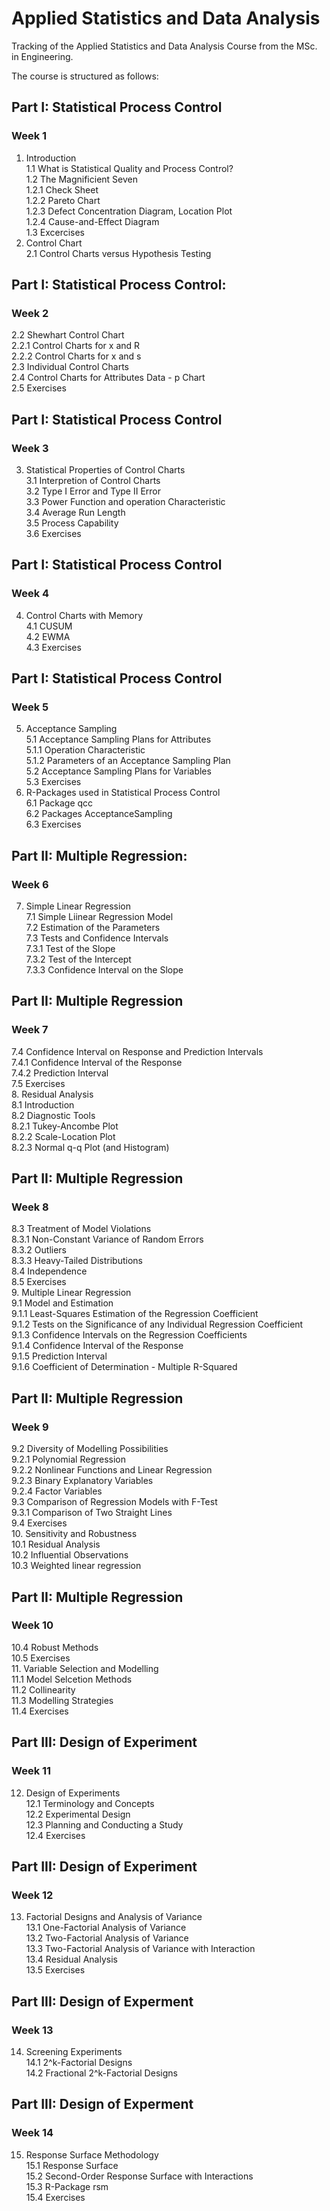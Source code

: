 # Applied Statistics and Data Analysis
Tracking of the Applied Statistics and Data Analysis Course from the MSc. in Engineering.

The course is structured as follows:
## Part I: Statistical Process Control
### Week 1
1. Introduction<br/>
  1.1 What is Statistical Quality and Process Control?<br/>
  1.2 The Magnificient Seven<br/>
    1.2.1 Check Sheet<br/>
    1.2.2 Pareto Chart<br/>
    1.2.3 Defect Concentration Diagram, Location Plot<br/>
    1.2.4 Cause-and-Effect Diagram<br/>
  1.3 Excercises<br/>
2. Control Chart<br/>
  2.1 Control Charts versus Hypothesis Testing<br/>
  
## Part I: Statistical Process Control:
### Week 2
  2.2 Shewhart Control Chart<br/>
    2.2.1 Control Charts for x and R<br/>
    2.2.2 Control Charts for x and s<br/>
  2.3 Individual Control Charts<br/>
  2.4 Control Charts for Attributes Data - p Chart<br/>
  2.5 Exercises<br/>

## Part I: Statistical Process Control
### Week 3
3. Statistical Properties of Control Charts<br/>
  3.1 Interpretion of Control Charts<br/>
  3.2 Type I Error and Type II Error<br/>
  3.3 Power Function and operation Characteristic<br/>
  3.4 Average Run Length<br/>
  3.5 Process Capability<br/>
  3.6 Exercises
  
## Part I: Statistical Process Control
### Week 4
4. Control Charts with Memory<br/>
  4.1 CUSUM<br/>
  4.2 EWMA<br/>
  4.3 Exercises

## Part I: Statistical Process Control
### Week 5
5. Acceptance Sampling<br/>
  5.1 Acceptance Sampling Plans for Attributes<br/>
    5.1.1 Operation Characteristic<br/>
    5.1.2 Parameters of an Acceptance Sampling Plan<br/>
  5.2 Acceptance Sampling Plans for Variables<br/>
  5.3 Exercises<br/>
6. R-Packages used in Statistical Process Control<br/>
  6.1 Package qcc<br/>
  6.2 Packages AcceptanceSampling<br/>
  6.3 Exercises

## Part II: Multiple Regression:
### Week 6
7. Simple Linear Regression<br/>
  7.1 Simple Liinear Regression Model<br/>
  7.2 Estimation of the Parameters<br/>
  7.3 Tests and Confidence Intervals<br/>
    7.3.1 Test of the Slope<br/>
    7.3.2 Test of the Intercept<br/>
    7.3.3 Confidence Interval on the Slope

## Part II: Multiple Regression
### Week 7
  7.4 Confidence Interval on Response and Prediction Intervals<br/>
    7.4.1 Confidence Interval of the Response<br/>
    7.4.2 Prediction Interval<br/>
  7.5 Exercises<br/>
8. Residual Analysis<br/>
  8.1 Introduction<br/>
  8.2 Diagnostic Tools<br/>
    8.2.1 Tukey-Ancombe Plot<br/>
    8.2.2 Scale-Location Plot<br/>
    8.2.3 Normal q-q Plot (and Histogram)

## Part II: Multiple Regression
### Week 8
  8.3 Treatment of Model Violations<br/>
    8.3.1 Non-Constant Variance of Random Errors<br/>
    8.3.2 Outliers<br/>
    8.3.3 Heavy-Tailed Distributions<br/>
  8.4 Independence<br/>
  8.5 Exercises<br/>
9. Multiple Linear Regression<br/>
  9.1 Model and Estimation<br/>
    9.1.1 Least-Squares Estimation of the Regression Coefficient<br/>
    9.1.2 Tests on the Significance of any Individual Regression Coefficient<br/>
    9.1.3 Confidence Intervals on the Regression Coefficients<br/>
    9.1.4 Confidence Interval of the Response<br/>
    9.1.5 Prediction Interval<br/>
    9.1.6 Coefficient of Determination - Multiple R-Squared

## Part II: Multiple Regression
### Week 9
  9.2 Diversity of Modelling Possibilities<br/>
    9.2.1 Polynomial Regression<br/>
    9.2.2 Nonlinear Functions and Linear Regression<br/>
    9.2.3 Binary Explanatory Variables<br/>
    9.2.4 Factor Variables<br/>
  9.3 Comparison of Regression Models with F-Test<br/>
    9.3.1 Comparison of Two Straight Lines<br/>
  9.4 Exercises<br/>
10. Sensitivity and Robustness<br/>
  10.1 Residual Analysis<br/>
  10.2 Influential Observations<br/>
  10.3 Weighted linear regression

## Part II: Multiple Regression
### Week 10
  10.4 Robust Methods<br/>
  10.5 Exercises<br/>
11. Variable Selection and Modelling<br/>
  11.1 Model Selcetion Methods<br/>
  11.2 Collinearity<br/>
  11.3 Modelling Strategies<br/>
  11.4 Exercises

## Part III: Design of Experiment
### Week 11
12. Design of Experiments<br/>
  12.1 Terminology and Concepts<br/>
  12.2 Experimental Design<br/>
  12.3 Planning and Conducting a Study<br/>
  12.4 Exercises

## Part III: Design of Experiment
### Week 12
13. Factorial Designs and Analysis of Variance<br/>
  13.1 One-Factorial Analysis of Variance<br/>
  13.2 Two-Factorial Analysis of Variance<br/>
  13.3 Two-Factorial Analysis of Variance with Interaction<br/>
  13.4 Residual Analysis<br/>
  13.5 Exercises

## Part III: Design of Experment
### Week 13
14. Screening Experiments<br/>
  14.1 2^k-Factorial Designs<br/>
  14.2 Fractional 2^k-Factorial Designs<br/>

## Part III: Design of Experment
### Week 14
15. Response Surface Methodology<br/>
  15.1 Response Surface<br/>
  15.2 Second-Order Response Surface with Interactions<br/>
  15.3 R-Package rsm<br/>
  15.4 Exercises<br/>